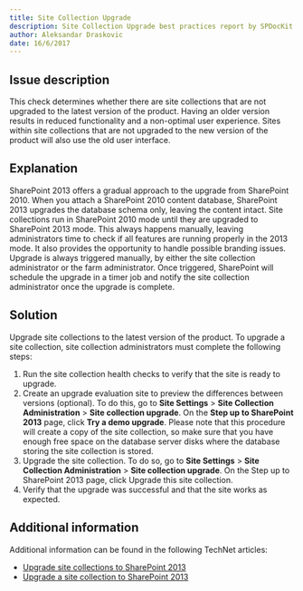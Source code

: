 ```yaml
---
title: Site Collection Upgrade
description: Site Collection Upgrade best practices report by SPDocKit determines whether there are site collections that are not upgraded to the latest version of the product.
author: Aleksandar Draskovic
date: 16/6/2017
---
```

## Issue description
This check determines whether there are site collections that are not upgraded to the latest version of the product. Having an older version results in reduced functionality and a non-optimal user experience. Sites within site collections that are not upgraded to the new version of the product will also use the old user interface.
## Explanation
SharePoint 2013 offers a gradual approach to the upgrade from SharePoint 2010. When you attach a SharePoint 2010 content database, SharePoint 2013 upgrades the database schema only, leaving the content intact. Site collections run in SharePoint 2010 mode until they are upgraded to SharePoint 2013 mode. This always happens manually, leaving administrators time to check if all features are running properly in the 2013 mode. It also provides the opportunity to handle possible branding issues. Upgrade is always triggered manually, by either the site collection administrator or the farm administrator. Once triggered, SharePoint will schedule the upgrade in a timer job and notify the site collection administrator once the upgrade is complete.
## Solution
Upgrade site collections to the latest version of the product. To upgrade a site collection, site collection administrators must complete the following steps:

1. Run the site collection health checks to verify that the site is ready to upgrade.
1. Create an upgrade evaluation site to preview the differences between versions (optional). To do this, go to **Site Settings** > **Site Collection Administration** > **Site collection upgrade**. On the **Step up to SharePoint 2013** page, click **Try a demo upgrade**. Please note that this procedure will create a copy of the site collection, so make sure that you have enough free space on the database server disks where the database storing the site collection is stored.
1. Upgrade the site collection. To do so, go to **Site Settings** > **Site Collection Administration** > **Site collection upgrade**. On the Step up to SharePoint 2013 page, click Upgrade this site collection.
1. Verify that the upgrade was successful and that the site works as expected.
## Additional information 
Additional information can be found in the following TechNet articles:
* [Upgrade site collections to SharePoint 2013](https://technet.microsoft.com/en-us/library/jj219474.aspx)
* [Upgrade a site collection to SharePoint 2013](https://technet.microsoft.com/en-us/library/jj219650.aspx)